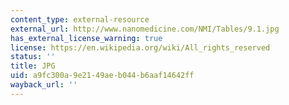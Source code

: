 ```yaml
---
content_type: external-resource
external_url: http://www.nanomedicine.com/NMI/Tables/9.1.jpg
has_external_license_warning: true
license: https://en.wikipedia.org/wiki/All_rights_reserved
status: ''
title: JPG
uid: a9fc300a-9e21-49ae-b044-b6aaf14642ff
wayback_url: ''
---
```

